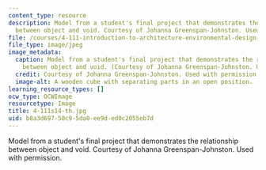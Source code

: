```yaml
---
content_type: resource
description: Model from a student's final project that demonstrates the relationship
  between object and void. Courtesy of Johanna Greenspan-Johnston. Used with permission.
file: /courses/4-111-introduction-to-architecture-environmental-design-spring-2014/b8a3d69750c95da0ee9ded0c2055eb7d_4-111s14-th.jpg
file_type: image/jpeg
image_metadata:
  caption: Model from a student's final project that demonstrates the relationship
    between object and void. (Courtesy of Johanna Greenspan-Johnston. Used with permission.)
  credit: Courtesy of Johanna Greenspan-Johnston. Used with permission.
  image-alt: A wooden cube with separating parts in an open position.
learning_resource_types: []
ocw_type: OCWImage
resourcetype: Image
title: 4-111s14-th.jpg
uid: b8a3d697-50c9-5da0-ee9d-ed0c2055eb7d
---
```

Model from a student's final project that demonstrates the relationship between object and void. Courtesy of Johanna Greenspan-Johnston. Used with permission.

